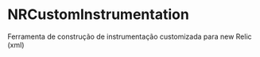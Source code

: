 # NRCustomInstrumentation
Ferramenta de construção de instrumentação customizada para new Relic (xml)
